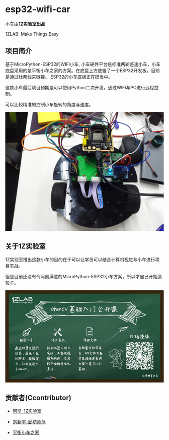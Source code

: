 # esp32-wifi-car

小车由**1Z实验室出品** 

1ZLAB: Make Things Easy



## 项目简介

基于MicroPython-ESP32的WIFI小车, 小车硬件平台是标准两轮差速小车，小车底盘采用的是平衡小车之家的方案。在底盘上方放置了一个ESP32开发板，目前是通过杜邦线来链接。 ESP32的小车底板正在研发中。 

这款小车最后项目预期是可以使用Python二次开发，通过WIFI与PC进行远程控制。

可以比较精准的控制小车旋转的角度与速度。

![esp32 car](./image/esp32-car.jpg)





## 关于1Z实验室

1Z实验室推出这款小车的目的在于可以让学员可以结合计算机视觉与小车进行项目实战。

但是目前还没有令阿凯满意的MicroPython-ESP32小车方案，所以才自己开始造轮子。



![1zlab](./image/poster.png)



## 贡献者(Ccontributor)

- [阿凯-1Z实验室](https://github.com/mushroom-x)

- [刘新宇-廊坊师范](https://github.com/LiuXinyu12378)
- [平衡小车之家](http://minibalance.com/)

